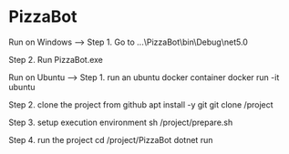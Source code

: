 # PizzaBot

Run on Windows -->
Step 1.
Go to ...\PizzaBot\bin\Debug\net5.0

Step 2.
Run PizzaBot.exe

Run on Ubuntu -->
Step 1.
run an ubuntu docker container
docker run -it ubuntu

Step 2.
clone the project from github
apt install -y git
git clone <url> /project

Step 3.
setup execution environment
sh /project/prepare.sh

Step 4.
run the project
cd /project/PizzaBot
dotnet run
